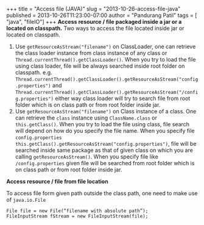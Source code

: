 +++
title = "Access file (JAVA)"
slug = "2013-10-26-access-file-java"
published = 2013-10-26T11:23:00-07:00
author = "Pandurang Patil"
tags = [ "java", "fileIO"]
+++
**Access resource / file packaged inside a jar or a located on classpath.**
Two ways to access the file located inside jar or located on classpath.


1.  Use `getResourceAsStream("filename")` on ClassLoader, one can retrieve the class loader instance from class instance of any class or `Thread.currentThread().getClassLoader()`. When you try to load the file using class loader, file will be always searched inside root folder on classpath. e.g. `Thread.currentThread().getClassLoader().getResourceAsStream("config.properties")` and `Thread.currentThread().getClassLoader().getResourceAsStream("/config.properties")` either way class loader will try to search file from root folder which is on class path or from root folder inside jar.
2.  Use `getResourceAsStream("filename")` on Class instance of a class. One can retrieve the `class` instance using `ClassName.class` or `this.getClass()`. When you try to load the file using class, file search will depend on how do you specify the file name. When you specify file `config.properties` `this.getClass().getResourceAsStream("config.properties")`, file will be searched inside same package as that of given class on which you are calling `getResourceAsStream()`. When you specify file like `/config.properties` given file will be searched from root folder which is on class path or from root folder inside jar.

**Access resource / file from file location**
  
To access file form given path outside the class path, one need to make use of `java.io.File`


    File file = new File(“filename with absolute path”);
    FileInputStream fStream = new FileInputStream(file);   

